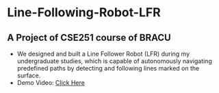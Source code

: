 # Line-Following-Robot-LFR
## A Project of CSE251 course of BRACU

- We designed and built a Line Follower Robot (LFR) during my undergraduate studies, which is capable of autonomously navigating predefined paths by detecting and following lines marked on the surface.
- Demo Video: [Click Here](https://github.com/niloyahsan1/Line-Following-Robot-LFR-/blob/main/Demo%20Video/Demo%20Video.mp4)
